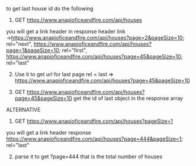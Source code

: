 to get last house id do the following
1. GET https://www.anapioficeandfire.com/api/houses

you will get a link header in response header
link →<https://www.anapioficeandfire.com/api/houses?page=2&pageSize=10>; rel="next",
<https://www.anapioficeandfire.com/api/houses?page=1&pageSize=10>; rel="first",
<https://www.anapioficeandfire.com/api/houses?page=45&pageSize=10>; rel="last"

2. Use it to get url for last page
rel = last => <https://www.anapioficeandfire.com/api/houses?page=45&pageSize=10>

3. GET https://www.anapioficeandfire.com/api/houses?page=45&pageSize=10
get the id of last object in the response array


ALTERNATIVE
1. GET https://www.anapioficeandfire.com/api/houses?pageSize=1

you will get a link header response
<https://www.anapioficeandfire.com/api/houses?page=444&pageSize=1>; rel="last"

2. parse it to get ?page=444
that is the total number of houses